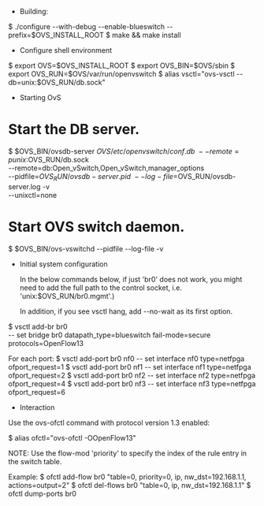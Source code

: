 - Building:

$ ./configure --with-debug --enable-blueswitch --prefix=$OVS_INSTALL_ROOT
$ make && make install

- Configure shell environment

$ export OVS=$OVS_INSTALL_ROOT
$ export OVS_BIN=$OVS/sbin
$ export OVS_RUN=$OVS/var/run/openvswitch
$ alias vsctl="ovs-vsctl --db=unix:$OVS_RUN/db.sock"

- Starting OvS

# Start the DB server.

$ $OVS_BIN/ovsdb-server $OVS/etc/openvswitch/conf.db \
                      --remote=punix:$OVS_RUN/db.sock \
                      --remote=db:Open_vSwitch,Open_vSwitch,manager_options \
                      --pidfile=$OVS_RUN/ovsdb-server.pid \
                      --log-file=$OVS_RUN/ovsdb-server.log -v \
                      --unixctl=none

# Start OVS switch daemon.

$ $OVS_BIN/ovs-vswitchd --pidfile --log-file -v

- Initial system configuration

  In the below commands below, if just 'br0' does not work, you might need to
  add the full path to the control socket, i.e. 'unix:$OVS_RUN/br0.mgmt'.)

  In addition, if you see vsctl hang, add --no-wait as its first option.

$ vsctl add-br br0 \
     -- set bridge br0 datapath_type=blueswitch fail-mode=secure protocols=OpenFlow13

For each port:
$ vsctl add-port br0 nf0 -- set interface nf0 type=netfpga ofport_request=1
$ vsctl add-port br0 nf1 -- set interface nf1 type=netfpga ofport_request=2
$ vsctl add-port br0 nf2 -- set interface nf2 type=netfpga ofport_request=4
$ vsctl add-port br0 nf3 -- set interface nf3 type=netfpga ofport_request=6

- Interaction

Use the ovs-ofctl command with protocol version 1.3 enabled:

$ alias ofctl="ovs-ofctl -OOpenFlow13"

NOTE: Use the flow-mod 'priority' to specify the index of the rule entry in the switch table.

Example:
$ ofctl add-flow  br0 "table=0, priority=0, ip, nw_dst=192.168.1.1, actions=output=2"
$ ofctl del-flows br0 "table=0, ip, nw_dst=192.168.1.1"
$ ofctl dump-ports br0

